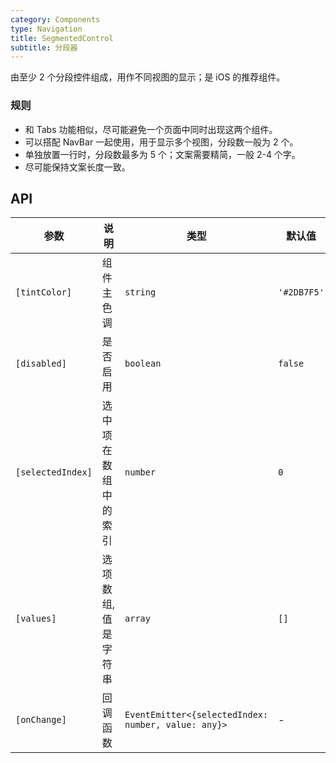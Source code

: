 ```yaml
---
category: Components
type: Navigation
title: SegmentedControl
subtitle: 分段器
---
```



由至少 2 个分段控件组成，用作不同视图的显示；是 iOS 的推荐组件。

### 规则
- 和 Tabs 功能相似，尽可能避免一个页面中同时出现这两个组件。
- 可以搭配 NavBar 一起使用，用于显示多个视图，分段数一般为 2 个。
- 单独放置一行时，分段数最多为 5 个；文案需要精简，一般 2-4 个字。
- 尽可能保持文案长度一致。

## API

参数 | 说明 | 类型 | 默认值
----|-----|------|------
| `[tintColor]` | 组件主色调 | `string` | `'#2DB7F5'` |
| `[disabled]` | 是否启用 | `boolean` | `false` |
| `[selectedIndex]` | 选中项在数组中的索引 | `number` | `0` |
| `[values]` | 选项数组,值是字符串 | `array` | `[]` |
| `[onChange]` | 回调函数 | `EventEmitter<{selectedIndex: number, value: any}>` | - |